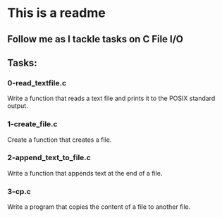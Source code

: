 # This is a readme
## Follow me as I tackle tasks on C File I/O
## Tasks:
### 0-read_textfile.c
Write a function that reads a text file and prints it to the POSIX standard output.
### 1-create_file.c
Create a function that creates a file.
### 2-append_text_to_file.c
Write a function that appends text at the end of a file.
### 3-cp.c
Write a program that copies the content of a file to another file.

